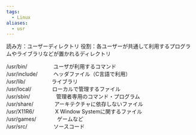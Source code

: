 ```yaml
---
tags:
  - Linux
aliases:
  - usr
---
```

読み方：ユーザーディレクトリ
役割：各ユーザーが共通して利用するプログラムやライブラリなどが置かれるディレクトリ
  
/usr/bin/　　　　　ユーザが利用するコマンド  
/usr/include/　　　ヘッダファイル（C言語で利用）  
/usr/lib/　　　　　ライブラリ  
/usr/local/　　　　ローカルで管理するファイル  
/usr/sbin/　　　　　管理者専用のコマンド・プログラム  
/usr/share/　　　　アーキテクチャに依存しないファイル  
/usr/X11R6/　　　　X Window Systemに関するファイル  
/usr/games/　　　　ゲームなど  
/usr/src/　　　　　ソースコード  


